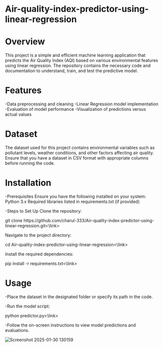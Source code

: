 # Air-quality-index-predictor-using-linear-regression

# Overview
This project is a simple and efficient machine learning application that predicts the Air Quality Index (AQI) based on various environmental features using linear regression. The repository contains the necessary code and documentation to understand, train, and test the predictive model.

# Features
-Data preprocessing and cleaning
-Linear Regression model implementation
-Evaluation of model performance
-Visualization of predictions versus actual values

# Dataset
The dataset used for this project contains environmental variables such as pollutant levels, weather conditions, and other factors affecting air quality. Ensure that you have a dataset in CSV format with appropriate columns before running the code.

# Installation
-Prerequisites
Ensure you have the following installed on your system:
   Python 3.x
   Required libraries listed in requirements.txt (if provided)

-Steps to Set Up
Clone the repository:
<link>git clone https://github.com/charul-333/Air-quality-index-predictor-using-linear-regression.git<\link>

Navigate to the project directory:
<link>cd Air-quality-index-predictor-using-linear-regression<\link>

Install the required dependencies:
<link>pip install -r requirements.txt<\link>

# Usage
-Place the dataset in the designated folder or specify its path in the code.

-Run the model script:
<link>python predictor.py<\link>

-Follow the on-screen instructions to view model predictions and evaluations.

![Screenshot 2025-01-30 130159](https://github.com/user-attachments/assets/89399df0-96b4-48bb-9a64-d824db94968c)
